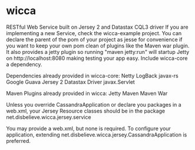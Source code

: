 wicca
==========

RESTful Web Service built on Jersey 2 and Datastax CQL3 driver
If you are implementing a new Service, check the wicca-example project. You can declare the parent of the pom of your
project as jesse for convenience if you want to keep your own pom clean of plugins like the Maven war plugin. It also
provides a jetty plugin so running "maven jetty:run" will startup Jetty on http://localhost:8080 making testing your
app easy. Include wicca-core a dependency.

Dependencies already provided in wicca-core:
Netty
LogBack
javax-rs
Google Guava
Jersey 2
Datastax Driver
javax.Servlet

Maven Plugins already provided in wicca:
Jetty Maven
Maven War

Unless you override CassandraApplication or declare you packages in a web.xml, your Jersey Resource classes should be in
the package net.disbelieve.wicca.jersey.service

You may provide a web.xml, but none is required. To configure your application, extending
net.disbelieve.wicca.jersey.CassandraApplication is preferred.
